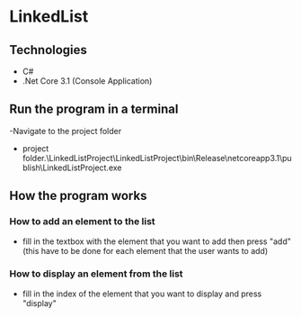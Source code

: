# LinkedList
## Technologies
- C#
- .Net Core 3.1 (Console Application)
## Run the program in a terminal 
-Navigate to the project folder
- project folder.\LinkedListProject\LinkedListProject\bin\Release\netcoreapp3.1\publish\LinkedListProject.exe
## How the program works
### How to add an element to the list
-  fill in the textbox with the element that you want to add then press "add" (this have to be done for each element that the user wants to add)
### How to display an element from the list
- fill in the index of the element that you want to display and press "display"

  

